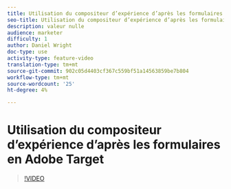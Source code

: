 ```yaml
---
title: Utilisation du compositeur d’expérience d’après les formulaires en Adobe Target
seo-title: Utilisation du compositeur d’expérience d’après les formulaires en Adobe Target
description: valeur nulle
audience: marketer
difficulty: 1
author: Daniel Wright
doc-type: use
activity-type: feature-video
translation-type: tm+mt
source-git-commit: 902c05d4403cf367c559bf51a14563859be7b804
workflow-type: tm+mt
source-wordcount: '25'
ht-degree: 4%

---
```



# Utilisation du compositeur d’expérience d’après les formulaires en Adobe Target

>[!VIDEO](https://video.tv.adobe.com/v/17390/?quality=12)